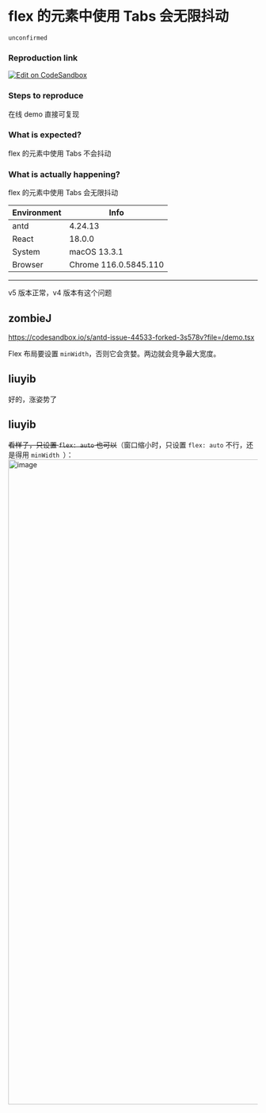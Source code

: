 # flex 的元素中使用 Tabs 会无限抖动

`unconfirmed`

### Reproduction link

[![Edit on CodeSandbox](https://codesandbox.io/static/img/play-codesandbox.svg)](https://codesandbox.io/s/fu-jia-nei-rong-antd-4-24-12-forked-ll5zvw?file=/demo.tsx)

### Steps to reproduce

在线 demo 直接可复现

### What is expected?

flex 的元素中使用 Tabs 不会抖动

### What is actually happening?

flex 的元素中使用 Tabs 会无限抖动

| Environment | Info                  |
| ----------- | --------------------- |
| antd        | 4.24.13               |
| React       | 18.0.0                |
| System      | macOS 13.3.1          |
| Browser     | Chrome 116.0.5845.110 |

---

v5 版本正常，v4 版本有这个问题

<!-- generated by ant-design-issue-helper. DO NOT REMOVE -->

## zombieJ

https://codesandbox.io/s/antd-issue-44533-forked-3s578v?file=/demo.tsx

Flex 布局要设置 `minWidth`，否则它会贪婪。两边就会竞争最大宽度。

## liuyib

好的，涨姿势了

## liuyib

~~看样子，只设置 `flex: auto` 也可以~~（窗口缩小时，只设置 `flex: auto` 不行，还是得用 `minWidth `）：
<img width="1301" alt="image" src="https://github.com/ant-design/ant-design/assets/38221479/788d454c-45c9-4a10-aa7d-aec5be9b23f1">
